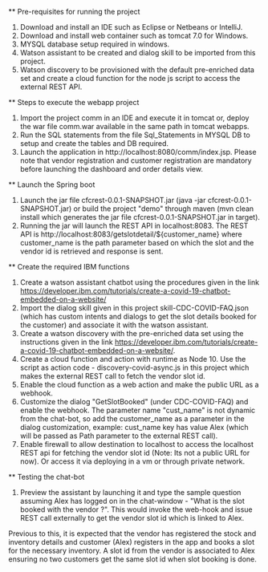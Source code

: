 ** Pre-requisites for running the project

1. Download and install an IDE such as Eclipse or Netbeans or IntelliJ.
2. Download and install web container such as tomcat 7.0 for Windows.
3. MYSQL database setup required in windows.
4. Watson assistant to be created and dialog skill to be imported from this project.
5. Watson discovery to be provisioned with the default pre-enriched data set and create a cloud function for the node js script
   to access the external REST API.


** Steps to execute the webapp project

1. Import the project comm in an IDE and execute it in tomcat or, deploy the war file comm.war available in the same path 
in tomcat webapps.
2. Run the SQL statements from the file Sql_Statements in MYSQL DB to setup and create the tables and DB required.
3. Launch the application in http://localhost:8080/comm/index.jsp. Please note that vendor registration and customer registration are mandatory
before launching the dashboard and order details view.

** Launch the Spring boot

1. Launch the jar file cfcrest-0.0.1-SNAPSHOT.jar (java -jar cfcrest-0.0.1-SNAPSHOT.jar) or build the project "demo" through maven (mvn clean install which generates the jar file cfcrest-0.0.1-SNAPSHOT.jar in target).
2. Running the jar will launch the REST API in localhost:8083. The REST API is http://localhost:8083/getslotdetail/${customer_name} where customer_name is the path parameter based on which the slot and the vendor id is retrieved and response is sent.

** Create the required IBM functions

1. Create a watson assistant chatbot using the procedures given in the link https://developer.ibm.com/tutorials/create-a-covid-19-chatbot-embedded-on-a-website/
2. Import the dialog skill given in this project skill-CDC-COVID-FAQ.json (which has custom intents and dialogs to get the slot details booked for the customer) and associate it with the watson assistant.
3. Create a watson discovery with the pre-enriched data set using the instructions given in the link https://developer.ibm.com/tutorials/create-a-covid-19-chatbot-embedded-on-a-website/.
4. Create a cloud function and action with runtime as Node 10. Use the script as action code - discovery-covid-async.js in this project which makes the external REST call to fetch the vendor slot id.
5. Enable the cloud function as a web action and make the public URL as a webhook.
6. Customize the dialog "GetSlotBooked" (under CDC-COVID-FAQ) and enable the webhook. The parameter name "cust_name" is not dynamic from the chat-bot, so add the customer_name as a parameter in the dialog customization, example: cust_name key has value Alex (which will be passed as Path parameter to the external REST call).
7. Enable firewall to allow destination to localhost to access the localhost REST api for fetching the vendor slot id (Note: Its not a public URL for now). Or access it via deploying in a vm or through private network.

** Testing the chat-bot

1. Preview the assistant by launching it and type the sample question assuming Alex has logged on in the chat-window - "What is the slot booked with the vendor ?". This would invoke the web-hook and issue REST call externally to get the vendor slot id which is linked to Alex. 

Previous to this, it is expected that the vendor has registered the stock and inventory details and customer (Alex) registers in the app and books a slot for the necessary inventory. A slot id from the vendor is associated to Alex ensuring no two customers get the same slot id when slot booking is done.

